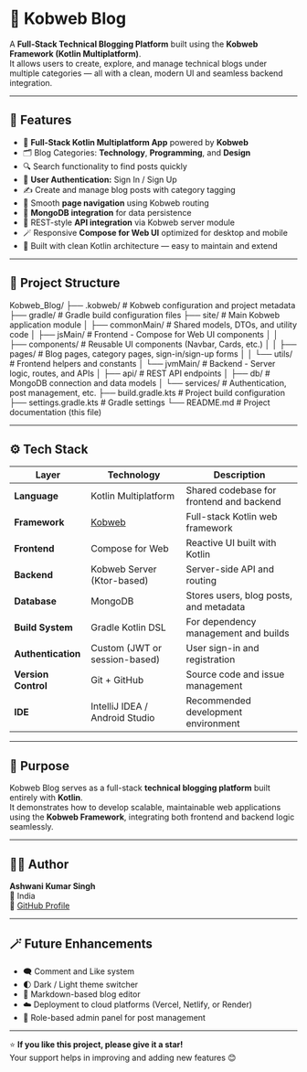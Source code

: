 # 📝 Kobweb Blog

A **Full-Stack Technical Blogging Platform** built using the **Kobweb Framework (Kotlin Multiplatform)**.  
It allows users to create, explore, and manage technical blogs under multiple categories — all with a clean, modern UI and seamless backend integration.

---

## 🚀 Features

- 🧠 **Full-Stack Kotlin Multiplatform App** powered by **Kobweb**
- 🗂️ Blog Categories: **Technology**, **Programming**, and **Design**
- 🔍 Search functionality to find posts quickly
- 👤 **User Authentication:** Sign In / Sign Up
- ✍️ Create and manage blog posts with category tagging
- 🧭 Smooth **page navigation** using Kobweb routing
- 💾 **MongoDB integration** for data persistence
- 🔗 REST-style **API integration** via Kobweb server module
- 🪄 Responsive **Compose for Web UI** optimized for desktop and mobile
- 🧰 Built with clean Kotlin architecture — easy to maintain and extend

---

## 🧱 Project Structure
Kobweb_Blog/
├── .kobweb/                # Kobweb configuration and project metadata
├── gradle/                 # Gradle build configuration files
├── site/                   # Main Kobweb application module
│   ├── commonMain/         # Shared models, DTOs, and utility code
│   ├── jsMain/             # Frontend - Compose for Web UI components
│   │   ├── components/     # Reusable UI components (Navbar, Cards, etc.)
│   │   ├── pages/          # Blog pages, category pages, sign-in/sign-up forms
│   │   └── utils/          # Frontend helpers and constants
│   └── jvmMain/            # Backend - Server logic, routes, and APIs
│       ├── api/            # REST API endpoints
│       ├── db/             # MongoDB connection and data models
│       └── services/       # Authentication, post management, etc.
├── build.gradle.kts        # Project build configuration
├── settings.gradle.kts     # Gradle settings
└── README.md               # Project documentation (this file)

---

## ⚙️ Tech Stack

| Layer | Technology | Description |
|-------|-------------|-------------|
| **Language** | Kotlin Multiplatform | Shared codebase for frontend and backend |
| **Framework** | [Kobweb](https://github.com/varabyte/kobweb) | Full-stack Kotlin web framework |
| **Frontend** | Compose for Web | Reactive UI built with Kotlin |
| **Backend** | Kobweb Server (Ktor-based) | Server-side API and routing |
| **Database** | MongoDB | Stores users, blog posts, and metadata |
| **Build System** | Gradle Kotlin DSL | For dependency management and builds |
| **Authentication** | Custom (JWT or session-based) | User sign-in and registration |
| **Version Control** | Git + GitHub | Source code and issue management |
| **IDE** | IntelliJ IDEA / Android Studio | Recommended development environment |

---

## 🎯 Purpose

Kobweb Blog serves as a full-stack **technical blogging platform** built entirely with **Kotlin**.  
It demonstrates how to develop scalable, maintainable web applications using the **Kobweb Framework**, integrating both frontend and backend logic seamlessly.

---

## 🧑‍💻 Author

**Ashwani Kumar Singh**  
📍 India  
💼 [GitHub Profile](https://github.com/ashwanisingh8713)

---

## 🪄 Future Enhancements

- 🗨️ Comment and Like system
- 🌓 Dark / Light theme switcher
- 📝 Markdown-based blog editor
- ☁️ Deployment to cloud platforms (Vercel, Netlify, or Render)
- 🔐 Role-based admin panel for post management

---

⭐ **If you like this project, please give it a star!**  
Your support helps in improving and adding new features 😊